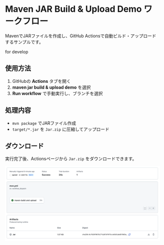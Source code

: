 # Maven JAR Build & Upload Demo ワークフロー

MavenでJARファイルを作成し、GitHub Actionsで自動ビルド・アップロードするサンプルです。

for develop

## 使用方法

1. GitHubの **Actions** タブを開く
2. **maven jar build & upload demo** を選択
3. **Run workflow** で手動実行し、ブランチを選択

## 処理内容

- `mvn package` でJARファイル作成
- `target/*.jar` を `Jar.zip` に圧縮してアップロード

## ダウンロード

実行完了後、Actionsページから `Jar.zip` をダウンロードできます。


![GitHub Actions結果](ga-job-result.png)
